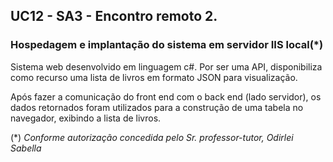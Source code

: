 ## UC12 - SA3 - Encontro remoto 2.

### Hospedagem e implantação do sistema em __servidor IIS local__(*)


Sistema web desenvolvido em linguagem c#. Por ser uma API, disponibiliza como recurso uma lista de livros em formato JSON para visualização.

Após fazer a comunicação do front end com o back end (lado servidor),  os dados retornados foram utilizados para a construção de uma tabela no navegador, exibindo a lista de livros.

(*) _Conforme autorização concedida pelo Sr. professor-tutor, Odirlei Sabella_







